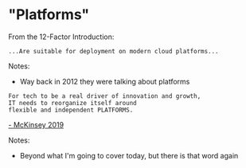 # "Platforms"

From the 12-Factor Introduction:
```
...Are suitable for deployment on modern cloud platforms...
```

Notes:
- Way back in 2012 they were talking about platforms


```
For tech to be a real driver of innovation and growth,
IT needs to reorganize itself around
flexible and independent PLATFORMS.
```

[ - McKinsey 2019](https://www.mckinsey.com/business-functions/mckinsey-digital/our-insights/the-platform-play-how-to-operate-like-a-tech-company)

Notes:
- Beyond what I'm going to cover today, but there is that word again